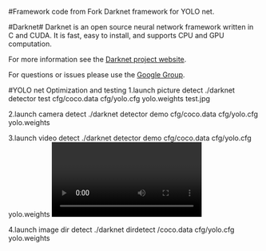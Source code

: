 #Framework code from
Fork Darknet framework for YOLO net.

#Darknet#
Darknet is an open source neural network framework written in C and CUDA. It is fast, easy to install, and supports CPU and GPU computation.

For more information see the [Darknet project website](http://pjreddie.com/darknet).

For questions or issues please use the [Google Group](https://groups.google.com/forum/#!forum/darknet).

#YOLO net Optimization and testing
1.launch picture detect
./darknet detector test cfg/coco.data cfg/yolo.cfg yolo.weights test.jpg

2.launch camera detect
./darknet detector demo cfg/coco.data cfg/yolo.cfg yolo.weights

3.launch video detect
./darknet detector demo cfg/coco.data cfg/yolo.cfg yolo.weights <video file>

4.launch image dir detect
./darknet dirdetect /coco.data cfg/yolo.cfg yolo.weights <image dir>
